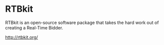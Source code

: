 RTBkit
======

RTBkit is an open-source software package that takes the hard work out of creating a Real-Time Bidder.

http://rtbkit.org/

